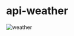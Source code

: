 #  api-weather

![weather](https://user-images.githubusercontent.com/41196861/44124094-70cb0ab8-9ff9-11e8-8738-41fc05b1135b.png)

